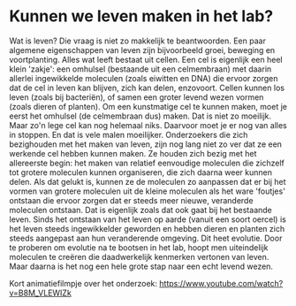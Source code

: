 # Kunnen we leven maken in het lab?
Wat is leven? Die vraag is niet zo makkelijk te beantwoorden. Een paar algemene eigenschappen van leven zijn bijvoorbeeld groei, beweging en voortplanting. Alles wat leeft bestaat uit cellen. Een cel is eigenlijk een heel klein 'zakje': een omhulsel (bestaande uit een celmembraan) met daarin allerlei ingewikkelde moleculen (zoals eiwitten en DNA) die ervoor zorgen dat de cel in leven kan blijven, zich kan delen, enzovoort. Cellen kunnen los leven (zoals bij bacteriën), of samen een groter levend wezen vormen (zoals dieren of planten). Om een kunstmatige cel te kunnen maken, moet je eerst het omhulsel (de celmembraan dus) maken. Dat is niet zo moeilijk. Maar zo'n lege cel kan nog helemaal niks. Daarvoor moet je er nog van alles in stoppen. En dat is vele malen moeilijker. Onderzoekers die zich bezighouden met het maken van leven, zijn nog lang niet zo ver dat ze een werkende cel hebben kunnen maken. Ze houden zich bezig met het allereerste begin: het maken van relatief eenvoudige moleculen die zichzelf tot grotere moleculen kunnen organiseren, die zich daarna weer kunnen delen. Als dat gelukt is, kunnen ze de moleculen zo aanpassen dat er bij het vormen van grotere moleculen uit de kleine moleculen als het ware 'foutjes' ontstaan die ervoor zorgen dat er steeds meer nieuwe, veranderde moleculen ontstaan. Dat is eigenlijk zoals dat ook gaat bij het bestaande leven. Sinds het ontstaan van het leven op aarde (vanuit een soort oercel) is het leven steeds ingewikkelder geworden en hebben dieren en planten zich steeds aangepast aan hun veranderende omgeving. Dit heet evolutie. Door te proberen om evolutie na te bootsen in het lab, hoopt men uiteindelijk moleculen te creëren die daadwerkelijk kenmerken vertonen van leven. Maar daarna is het nog een hele grote stap naar een echt levend wezen.

Kort animatiefilmpje over het onderzoek: https://www.youtube.com/watch?v=B8M_VLEWIZk
